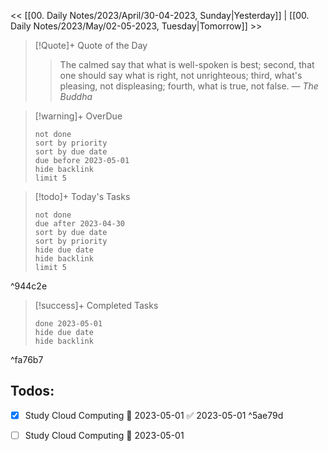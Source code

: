 << [[00. Daily Notes/2023/April/30-04-2023, Sunday|Yesterday]] | [[00. Daily Notes/2023/May/02-05-2023, Tuesday|Tomorrow]] >>

> [!Quote]+ Quote of the Day  
> > The calmed say that what is well-spoken is best; second, that one should say what is right, not unrighteous; third, what's pleasing, not displeasing; fourth, what is true, not false.
> — <cite>The Buddha</cite>

> [!warning]+ OverDue  
> ```tasks  
> not done  
> sort by priority 
> sort by due date  
> due before 2023-05-01  
> hide backlink  
> limit 5  
> ```

> [!todo]+ Today's Tasks  
> ```tasks  
> not done  
> due after 2023-04-30  
> sort by due date   
> sort by priority 
> hide due date  
> hide backlink  
> limit 5  
> ```

^944c2e

> [!success]+ Completed Tasks  
> ```tasks  
> done 2023-05-01  
> hide due date  
> hide backlink

^fa76b7

## Todos:
- [x] Study Cloud Computing 📅 2023-05-01 ✅ 2023-05-01
^5ae79d
- [ ] Study Cloud Computing 📅 2023-05-01 

